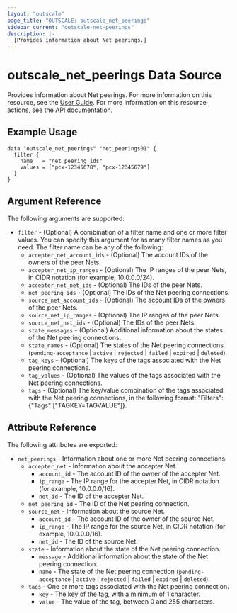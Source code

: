```yaml
---
layout: "outscale"
page_title: "OUTSCALE: outscale_net_peerings"
sidebar_current: "outscale-net-peerings"
description: |-
  [Provides information about Net peerings.]
---
```


# outscale_net_peerings Data Source

Provides information about Net peerings.
For more information on this resource, see the [User Guide](https://wiki.outscale.net/display/EN/About+VPC+Peering+Connections).
For more information on this resource actions, see the [API documentation](https://docs.outscale.com/api#3ds-outscale-api-netpeering).

## Example Usage

```hcl
data "outscale_net_peerings" "net_peerings01" {
  filter {
    name   = "net_peering_ids"
    values = ["pcx-12345678", "pcx-12345679"]
  }    
}
```

## Argument Reference

The following arguments are supported:

* `filter` - (Optional) A combination of a filter name and one or more filter values. You can specify this argument for as many filter names as you need. The filter name can be any of the following:
    * `accepter_net_account_ids` - (Optional) The account IDs of the owners of the peer Nets.
    * `accepter_net_ip_ranges` - (Optional) The IP ranges of the peer Nets, in CIDR notation (for example, 10.0.0.0/24).
    * `accepter_net_net_ids` - (Optional) The IDs of the peer Nets.
    * `net_peering_ids` - (Optional) The IDs of the Net peering connections.
    * `source_net_account_ids` - (Optional) The account IDs of the owners of the peer Nets.
    * `source_net_ip_ranges` - (Optional) The IP ranges of the peer Nets.
    * `source_net_net_ids` - (Optional) The IDs of the peer Nets.
    * `state_messages` - (Optional) Additional information about the states of the Net peering connections.
    * `state_names` - (Optional) The states of the Net peering connections (`pending-acceptance` \| `active` \| `rejected` \| `failed` \| `expired` \| `deleted`).
    * `tag_keys` - (Optional) The keys of the tags associated with the Net peering connections.
    * `tag_values` - (Optional) The values of the tags associated with the Net peering connections.
    * `tags` - (Optional) The key/value combination of the tags associated with the Net peering connections, in the following format: &quot;Filters&quot;:{&quot;Tags&quot;:[&quot;TAGKEY=TAGVALUE&quot;]}.

## Attribute Reference

The following attributes are exported:

* `net_peerings` - Information about one or more Net peering connections.
    * `accepter_net` - Information about the accepter Net.
        * `account_id` - The account ID of the owner of the accepter Net.
        * `ip_range` - The IP range for the accepter Net, in CIDR notation (for example, 10.0.0.0/16).
        * `net_id` - The ID of the accepter Net.
    * `net_peering_id` - The ID of the Net peering connection.
    * `source_net` - Information about the source Net.
        * `account_id` - The account ID of the owner of the source Net.
        * `ip_range` - The IP range for the source Net, in CIDR notation (for example, 10.0.0.0/16).
        * `net_id` - The ID of the source Net.
    * `state` - Information about the state of the Net peering connection.
        * `message` - Additional information about the state of the Net peering connection.
        * `name` - The state of the Net peering connection (`pending-acceptance` \| `active` \| `rejected` \| `failed` \| `expired` \| `deleted`).
    * `tags` - One or more tags associated with the Net peering connection.
        * `key` - The key of the tag, with a minimum of 1 character.
        * `value` - The value of the tag, between 0 and 255 characters.
